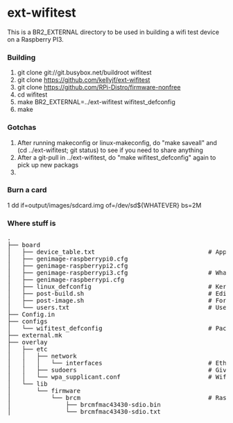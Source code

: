 # ext-wifitest

This is a BR2_EXTERNAL directory to be used in building a wifi test device on a Raspberry PI3.

### Building

1. git clone git://git.busybox.net/buildroot wifitest
2. git clone https://github.com/kellyjf/ext-wifitest
3. git clone https://github.com/RPi-Distro/firmware-nonfree 
3. cd wifitest
4. make BR2_EXTERNAL=../ext-wifitest wifitest_defconfig
5. make

### Gotchas
1. After running makeconfig or linux-makeconfig, do "make saveall" and (cd ../ext-wifitest; git status) to see if you need to share anything
2. After a git-pull in ../ext-wifitest, do "make wifitest_defconfig" again to pick up new packags
3.

### Burn a card
1 dd if=output/images/sdcard.img of=/dev/sd${WHATEVER} bs=2M

### Where stuff is
<pre>
.
├── board
│   ├── device_table.txt                               # Application directories, ownership and permission
│   ├── genimage-raspberrypi0.cfg
│   ├── genimage-raspberrypi2.cfg
│   ├── genimage-raspberrypi3.cfg                      # What goes on the card;  include dtb overlays
│   ├── genimage-raspberrypi.cfg
│   ├── linux_defconfig                                # Kernel config file---adds wifi device support
│   ├── post-build.sh                                  # Edits to cmdlne.txt, config.txt
│   ├── post-image.sh                                  # Force selection of raspberrypi3
│   └── users.txt                                      # Useradds
├── Config.in
├── configs
│   └── wifitest_defconfig                             # Package selection
├── external.mk
├── overlay
│   ├── etc
│   │   ├── network
│   │   │   └── interfaces                             # Ethernet config
│   │   ├── sudoers                                    # Give wheel group sudo/nopasswd
│   │   └── wpa_supplicant.conf                        # Wifi SSID and password
│   └── lib
│       └── firmware
│           └── brcm                                   # Raspberry Pi3 onboard wifi firmware
│               ├── brcmfmac43430-sdio.bin           
│               └── brcmfmac43430-sdio.txt

</pre>
